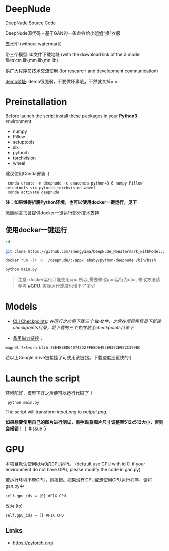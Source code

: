 
# DeepNude

DeepNude Source Code 

DeepNude源代码  - 基于GAN的一条命令给小姐姐“换"衣服

去水印 (without watermark) 

带三个模型.lib文件下载地址 (with the download link of the 3 model files:cm.lib,mm.lib,mn.lib)

供广大程序员技术交流使用 (for research and development communication)

[demo地址](http://39.105.149.229/): demo很脆弱，不要做坏事哦，不然就关掉= =

# Preinstallation

Before launch the script install these packages in your **Python3** environment:
- numpy
- Pillow
- setuptools
- six
- pytorch 
- torchvision
- wheel

建议使用Conda安装 :) 


```
 conda create -n deepnude -c anaconda python=3.6 numpy Pillow setuptools six pytorch torchvision wheel
 conda activate deepnude
```

**注：如果懒得折腾Python环境，也可以使用docker一键运行，见下**

感谢网友[飞哥](https://github.com/fizzday)提供docker一键运行部分技术支持

## 使用docker一键运行
```bash
cd ~

git clone https://github.com/zhengyima/DeepNude_NoWatermark_withModel.git deepnude

docker run -it -v ./deepnude/:/app/ ababy/python-deepnude /bin/bash

python main.py
```
> 注意: docker运行只能使用cpu,所以,需要修改gpu运行为cpu, 修改方法请参考 [#GPU](#gpu). 实际运行速度也慢不了多少

# Models

* [CLI Checkpoints](https://drive.google.com/open?id=1w6ZO47To4BGh67WjeFCTBZiGVMFrK_po): *在运行之前需下载三个.lib文件，之后在项目根目录下新建checkpoints目录，将下载的三个文件放至checkpoints目录下*

* [备用磁力链接](magnet:?xt=urn:btih:7BE4EB8D640742D2FFEBD6495E9392E9E2C399BC)：
```
magnet:?xt=urn:btih:7BE4EB8D640742D2FFEBD6495E9392E9E2C399BC
```

若以上Google drive链接挂了可使用该链接。下载速度还蛮快的:)


# Launch the script

环境配好，模型下好之后便可以运行代码了！

```
 python main.py
```

The script will transform *input.png* to *output.png*.

**如果想要使用自己的图片进行测试，需手动将图片尺寸调整至512x512大小，否则会报错！！**
[#issue 5](https://github.com/zhengyima/DeepNude_NoWatermark_withModel/issues/5)


# GPU

本项目默认使用id为0的GPU运行。 (default use GPU with id 0. if your environment do not have GPU, please modify the code in gan.py)

若运行环境不带GPU，则报错。如果没有GPU或想使用CPU运行程序，请将gan.py中

```
self.gpu_ids = [0] #FIX CPU
```

改为 (to)

```
self.gpu_ids = [] #FIX CPU
```

## Links
- https://pytorch.org/

